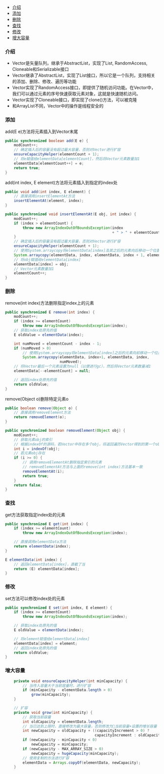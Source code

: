 - [介绍](#%E4%BB%8B%E7%BB%8D)
- [添加](#%E6%B7%BB%E5%8A%A0)
- [删除](#%E5%88%A0%E9%99%A4)
- [查找](#%E6%9F%A5%E6%89%BE)
- [修改](#%E4%BF%AE%E6%94%B9)
- [增大容量](#%E5%A2%9E%E5%A4%A7%E5%AE%B9%E9%87%8F)
### 介绍
- Vector是矢量队列，继承于AbstractList，实现了List, RandomAccess, Cloneable和Serializable接口
- Vector继承了AbstractList，实现了List接口，所以它是一个队列，支持相关的添加、删除、修改、遍历等功能
- Vector实现了RandomAccess接口，即提供了随机访问功能。在Vector中，我们可以通过元素的序号快速获取元素对象，这就是快速随机访问。
- Vector实现了Cloneable接口，即实现了clone()方法，可以被克隆
- 和ArrayList不同，Vector中的操作是线程安全的

### 添加
add(E e)方法将元素插入到Vector末尾
```java
public synchronized boolean add(E e) {
    modCount++;
    // 确定插入后的容量没有超过最大容量，否则对Vector进行扩容
    ensureCapacityHelper(elementCount + 1);
    // 将e赋值给elementData[elementCount]，然后将Vector元素数量加1
    elementData[elementCount++] = e;
    return true;
}
```

add(int index, E element)方法将元素插入到指定的index处
```java
public void add(int index, E element) {
    // 直接调用insertElementAt方法
    insertElementAt(element, index);
}
```

```java
public synchronized void insertElementAt(E obj, int index) {
    modCount++;
    if (index > elementCount) {
        throw new ArrayIndexOutOfBoundsException(index
                                                 + " > " + elementCount);
    }
    // 确定插入后的容量没有超过最大容量，否则对Vector进行扩容
    ensureCapacityHelper(elementCount + 1);
    // 使用System.arraycopy将elementData[index]及其之后的元素向后移动一个位置
    System.arraycopy(elementData, index, elementData, index + 1, elementCount - index);
    // 将obj赋值给elementData[index]
    elementData[index] = obj;
    // Vector元素数量加1
    elementCount++;
}
```

### 删除
remove(int index)方法删除指定index上的元素
```java
public synchronized E remove(int index) {
    modCount++;
    if (index >= elementCount)
        throw new ArrayIndexOutOfBoundsException(index);
    // 获取index处原先的值
    E oldValue = elementData(index);

    int numMoved = elementCount - index - 1;
    if (numMoved > 0)
        // 使用System.arraycopy将elementData[index]之后的元素向前移动一个位置
        System.arraycopy(elementData, index+1, elementData, index,
                         numMoved);
    // 将Vector最后一个元素设置为null（以便进行gc），然后将Vector元素数量减1
    elementData[--elementCount] = null;

    // 返回index处原先的值
    return oldValue;
}
```

remove(Object o)删除特定元素o
```java
public boolean remove(Object o) {
    // 直接调用removeElement方法
    return removeElement(o);
}
```

```java
public synchronized boolean removeElement(Object obj) {
    modCount++;
    // 获取元素obj的索引
    // 根据indexOf的源码，若Vector中存在多个obj，将返回遍历Vector得到的第一个obj的索引
    int i = indexOf(obj);
    // 若元素obj存在
    if (i >= 0) {
        // 调用removeElementAt删除指定索引的元素
        // removeElementAt方法与上面的remove(int index)方法基本一致
        removeElementAt(i);
        return true;
    }
    return false;
}
```

### 查找
get方法获取指定index处的元素
```java
public synchronized E get(int index) {
    if (index >= elementCount)
        throw new ArrayIndexOutOfBoundsException(index);

    // 直接调用elementData方法
    return elementData(index);
}
```

```java
E elementData(int index) {
    // 返回elementData[index]，直截了当
    return (E) elementData[index];
}
```

### 修改
set方法可以修改index处的元素
```java
public synchronized E set(int index, E element) {
    if (index >= elementCount)
        throw new ArrayIndexOutOfBoundsException(index);

    // 获取index处原先的值
    E oldValue = elementData(index);

    // 将element赋值给elementData[index]
    elementData[index] = element;
    // 返回index处原先的值
    return oldValue;
}
```

### 增大容量
```java
    private void ensureCapacityHelper(int minCapacity) {
        // 当传入容量大于当前容量时，进行扩容
        if (minCapacity - elementData.length > 0)
            grow(minCapacity);
    }
```

```java
    // 扩容
    private void grow(int minCapacity) {
        // 获取当前容量
        int oldCapacity = elementData.length;
        // 当已达到上限时，直接修改为最大容量，否则修改为当前容量+设置的增长容量
        int newCapacity = oldCapacity + ((capacityIncrement > 0) ?
                                         capacityIncrement : oldCapacity);
        if (newCapacity - minCapacity < 0)
            newCapacity = minCapacity;
        if (newCapacity - MAX_ARRAY_SIZE > 0)
            newCapacity = hugeCapacity(minCapacity);
        // 使用复制的方法进行扩容
        elementData = Arrays.copyOf(elementData, newCapacity);
    }
```